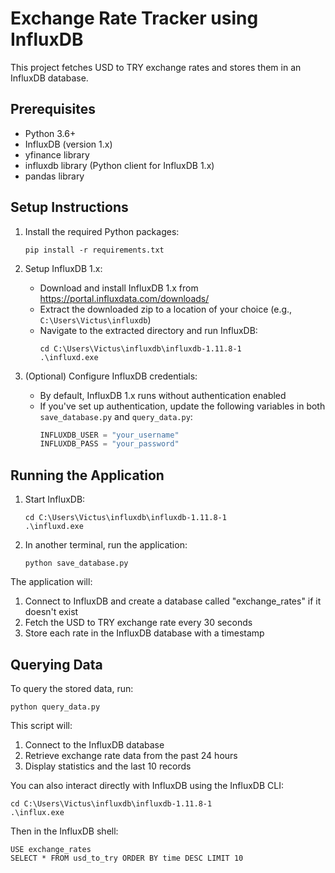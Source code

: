 # Exchange Rate Tracker using InfluxDB

This project fetches USD to TRY exchange rates and stores them in an InfluxDB database.

## Prerequisites

- Python 3.6+
- InfluxDB (version 1.x)
- yfinance library
- influxdb library (Python client for InfluxDB 1.x)
- pandas library

## Setup Instructions

1. Install the required Python packages:
   ```
   pip install -r requirements.txt
   ```

2. Setup InfluxDB 1.x:
   - Download and install InfluxDB 1.x from https://portal.influxdata.com/downloads/
   - Extract the downloaded zip to a location of your choice (e.g., `C:\Users\Victus\influxdb`)
   - Navigate to the extracted directory and run InfluxDB:
     ```
     cd C:\Users\Victus\influxdb\influxdb-1.11.8-1
     .\influxd.exe
     ```

3. (Optional) Configure InfluxDB credentials:
   - By default, InfluxDB 1.x runs without authentication enabled
   - If you've set up authentication, update the following variables in both `save_database.py` and `query_data.py`:
     ```python
     INFLUXDB_USER = "your_username"
     INFLUXDB_PASS = "your_password"
     ```

## Running the Application

1. Start InfluxDB:
   ```
   cd C:\Users\Victus\influxdb\influxdb-1.11.8-1
   .\influxd.exe
   ```

2. In another terminal, run the application:
   ```
   python save_database.py
   ```

The application will:
1. Connect to InfluxDB and create a database called "exchange_rates" if it doesn't exist
2. Fetch the USD to TRY exchange rate every 30 seconds
3. Store each rate in the InfluxDB database with a timestamp

## Querying Data

To query the stored data, run:
```
python query_data.py
```

This script will:
1. Connect to the InfluxDB database
2. Retrieve exchange rate data from the past 24 hours
3. Display statistics and the last 10 records

You can also interact directly with InfluxDB using the InfluxDB CLI:
```
cd C:\Users\Victus\influxdb\influxdb-1.11.8-1
.\influx.exe
```

Then in the InfluxDB shell:
```
USE exchange_rates
SELECT * FROM usd_to_try ORDER BY time DESC LIMIT 10
```

